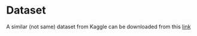 # Dataset
A similar (not same) dataset from Kaggle can be downloaded from this [link](https://www.kaggle.com/datasets/kumaresanmanickavelu/lyft-udacity-challenge)